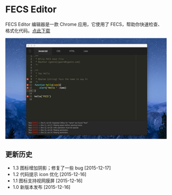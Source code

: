 # FECS Editor

FECS Editor 编辑器是一款 Chrome 应用，它使用了 FECS，帮助你快速检查、格式化代码。[点此下载](https://chrome.google.com/webstore/detail/jinjgfophhifgdfocpdlbgklblcmkffp)

![](tmp/screen-shot-1.jpg)

## 更新历史

- 1.3 图标增加阴影；修复了一些 bug [2015-12-17]
- 1.2 代码提示 icon 优化 [2015-12-16]
- 1.1 图标支持视网膜屏 [2015-12-16]
- 1.0 新版本发布 [2015-12-16]
